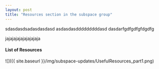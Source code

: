 ```yaml
---
layout: post
title: "Resources section in the subspace group"
---
```


sdasdasdsadasdasdasd
asdasdasdddddddddasd
dasdarfgdfgdfgfdgdfg
<!--more-->
jajajajajajajajajaja


#### List of Resources
![]({{ site.baseurl }}/img/subspace-updates/UsefulResources_part1.png)



